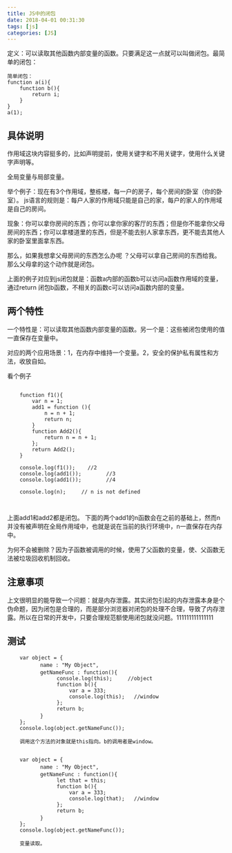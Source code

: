 ```yaml
---
title: JS中的闭包
date: 2018-04-01 00:31:30
tags: [js]
categories: [JS]
---
```


定义：可以读取其他函数内部变量的函数。只要满足这一点就可以叫做闭包。最简单的闭包：

```
简单闭包：
function a(i){
	function b(){
		return i;
	}
}
a(1);
```

## 具体说明

作用域这块内容挺多的，比如声明提前，使用关键字和不用关键字，使用什么关键字声明等。

全局变量与局部变量。

举个例子：现在有3个作用域，整栋楼，每一户的房子，每个房间的卧室（你的卧室）。
js语言的规则是：每户人家的作用域只能是自己的家，每户的家人的作用域是自己的房间。

现象：你可以拿你房间的东西；你可以拿你家的客厅的东西；但是你不能拿你父母房间的东西；你可以拿楼道里的东西，但是不能去别人家拿东西，更不能去其他人家的卧室里面拿东西。

那么，如果我想拿父母房间的东西怎么办呢 ？父母可以拿自己房间的东西给我。那么父母拿的这个动作就是闭包。


上面的例子对应到js闭包就是：函数a内部的函数b可以访问a函数作用域的变量，通过return 闭包b函数，不相关的函数c可以访问a函数内部的变量。


## 两个特性

一个特性是：可以读取其他函数内部变量的函数。另一个是：这些被闭包使用的值一直保存在变量中。

对应的两个应用场景：1，在内存中维持一个变量。2，安全的保护私有属性和方法，收放自如。

看个例子

```

	function f1(){
        var n = 1;
        add1 = function (){
            n = n + 1;
            return n;
        }
        function Add2(){
            return n = n + 1;
        };
        return Add2();
    }

    console.log(f1());    //2
    console.log(add1());		//3
    console.log(add1());		//4

	console.log(n);		// n is not defined



```
上面add1和add2都是闭包。
下面的两个add1的n函数会在之前的基础上，然而n并没有被声明在全局作用域中，也就是说在当前的执行环境中，n一直保存在内存中。

为何不会被删除？因为子函数被调用的时候，使用了父函数的变量，使、父函数无法被垃圾回收机制回收。

## 注意事项

上文很明显的能导致一个问题：就是内存泄露。其实闭包引起的内存泄露本身是个伪命题，因为闭包是合理的，而是部分浏览器对闭包的处理不合理，导致了内存泄露。所以在日常的开发中，只要合理规范额使用闭包就没问题。111111111111111


## 测试

```
    var object = {   
    　　　　name : "My Object",   
    　　　　getNameFunc : function(){   
                console.log(this);     //object 
                function b(){
                    var a = 333;
                    console.log(this);   //window
                };
                return b;
    　　　　}   
    };   
    console.log(object.getNameFunc());

    调用这个方法的对象就是this指向。b的调用者是window。


    var object = {   
    　　　　name : "My Object",   
    　　　　getNameFunc : function(){   
                let that = this;
                function b(){
                    var a = 333;
                    console.log(that);   //window
                };
                return b;
    　　　　}   
    };   
    console.log(object.getNameFunc());

    变量读取。
```
